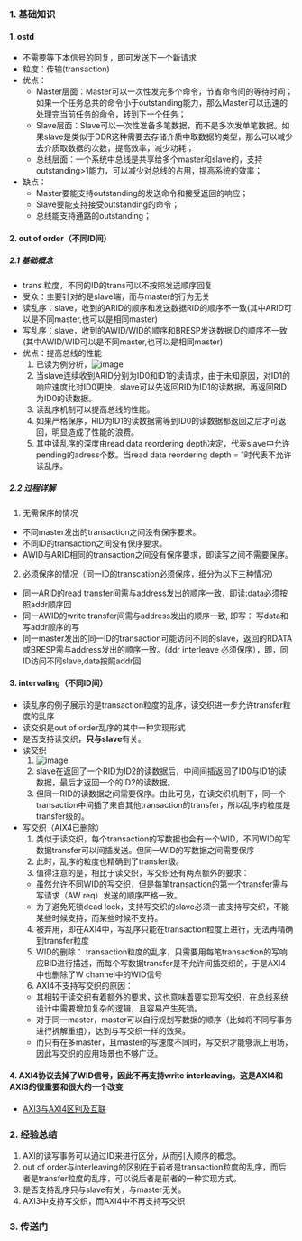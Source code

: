 ### 1. 基础知识
#### 1. ostd
- 不需要等下本信号的回复，即可发送下一个新请求
- 粒度：传输(transaction)
- 优点：
  - Master层面：Master可以一次性发完多个命令，节省命令间的等待时间；如果一个任务总共的命令小于outstanding能力，那么Master可以迅速的处理完当前任务的命令，转到下一个任务；
  - Slave层面：Slave可以一次性准备多笔数据，而不是多次发单笔数据。如果slave是类似于DDR这种需要去存储介质中取数据的类型，那么可以减少去介质取数据的次数，提高效率，减少功耗；
  - 总线层面：一个系统中总线是共享给多个master和slave的，支持outstanding>1能力，可以减少对总线的占用，提高系统的效率；
- 缺点：
  - Master要能支持outstanding的发送命令和接受返回的响应；
  - Slave要能支持接受outstanding的命令；
  - 总线能支持通路的outstanding；


#### 2. out of order（不同ID间）
##### 2.1 基础概念
- trans 粒度，不同的ID的trans可以不按照发送顺序回复
- 受众：主要针对的是slave端，而与master的行为无关
- 读乱序：slave，收到的ARID的顺序和发送数据RID的顺序不一致(其中ARID可以是不同master,也可以是相同master)
- 写乱序：slave，收到的AWID/WID的顺序和BRESP发送数据ID的顺序不一致(其中AWID/WID可以是不同master,也可以是相同master)
- 优点：提高总线的性能
   1. 已读为例分析，![image](https://github.com/user-attachments/assets/6ae70ab2-36db-48a2-9db4-5337691b690f)
   2. 当slave连续收到ARID分别为ID0和ID1的读请求，由于未知原因，对ID1的响应速度比对ID0更快，slave可以先返回RID为ID1的读数据，再返回RID为ID0的读数据。
   3. 读乱序机制可以提高总线的性能。
   4. 如果严格保序，RID为ID1的读数据需等到ID0的读数据都返回之后才可返回，明显造成了性能的浪费。
   5. 其中读乱序的深度由read data reordering depth决定，代表slave中允许pending的adress个数。当read data reordering depth = 1时代表不允许读乱序。

##### 2.2 过程详解
1. 无需保序的情况
  - 不同master发出的transaction之间没有保序要求。
  - 不同ID的transaction之间没有保序要求。
  - AWID与ARID相同的transaction之间没有保序要求，即读写之间不需要保序。
2. 必须保序的情况（同一ID的transcation必须保序，细分为以下三种情况）  
  - 同一ARID的read transfer间需与address发出的顺序一致，即读:data必须按照addr顺序回
  - 同一AWID的write transfer间需与address发出的顺序一致, 即写： 写data和写addr顺序的写
  - 同一master发出的同一ID的transaction可能访问不同的slave，返回的RDATA或BRESP需与address发出的顺序一致。(ddr interleave 必须保序），即，同ID访问不同slave,data按照addr回



#### 3. intervaling（不同ID间）
- 读乱序的例子展示的是transaction粒度的乱序，读交织进一步允许transfer粒度的乱序
- 读交织是out of order乱序的其中一种实现形式
- 是否支持读交织，**只与slave**有关。
- 读交织
  1.  ![image](https://github.com/user-attachments/assets/74954fe8-1ffd-4a05-a4b4-c7ccc8b66da0)
  2.  slave在返回了一个RID为ID2的读数据后，中间间插返回了ID0与ID1的读数据，最后才返回一个的ID2的读数据。
  3.  但同一RID的读数据之间需要保序。由此可见，在读交织机制下，同一个transaction中间插了来自其他transaction的transfer，所以乱序的粒度是transfer级的。
- 写交织（AIX4已删除）
  1. 类似于读交织，每个transaction的写数据也会有一个WID，不同WID的写数据transfer可以间插发送。但同一WID的写数据之间需要保序
  2. 此时，乱序的粒度也精确到了transfer级。
  3. 值得注意的是，相比于读交织，写交织还有两点额外的要求：
    - 虽然允许不同WID的写交织，但是每笔transaction的第一个transfer需与写请求（AW req）发送的顺序严格一致。
    - 为了避免死锁dead lock，支持写交织的slave必须一直支持写交织，不能某些时候支持，而某些时候不支持。
  4. 被弃用，即在AXI4中，写乱序只能在transaction粒度上进行，无法再精确到transfer粒度
  5. WID的删除：
    transaction粒度的乱序，只需要用每笔transaction的写响应BID进行描述，而每个写数据transfer是不允许间插交织的，于是AXI4中也删除了W channel中的WID信号
  6. AXI4不支持写交织的原因：
   - 其相较于读交织有着额外的要求，这也意味着要实现写交织，在总线系统设计中需要增加复杂的逻辑，且容易产生死锁。
   - 对于同一master，master可以自行规划写数据的顺序（比如将不同写事务进行拆解重组），达到与写交织一样的效果。
   - 而只有在多master，且master的写速度不同时，写交织才能够派上用场，因此写交织的应用场景也不够广泛。

#### 4. AXI4协议去掉了WID信号，因此不再支持write interleaving。这是AXI4和AXI3的很重要和很大的一个改变
- [AXI3与AXI4区别及互联](https://zhuanlan.zhihu.com/p/193006656#:~:text=AXI4%E5%8D%8F%E8%AE%AE%E5%8E%BB%E6%8E%89%E4%BA%86WID%E4%BF%A1%E5%8F%B7%EF%BC%8C%E5%9B%A0%E6%AD%A4%E4%B8%8D%E5%86%8D%E6%94%AF%E6%8C%81write%20interleaving%E3%80%82%20%E8%BF%99%E6%98%AFAXI4%E5%92%8CAXI3%E7%9A%84%E5%BE%88%E9%87%8D%E8%A6%81%E5%92%8C%E5%BE%88%E5%A4%A7%E7%9A%84%E4%B8%80%E4%B8%AA%E6%94%B9%E5%8F%98%E3%80%82,Write%20interleaving%E7%9A%84%E5%8E%BB%E9%99%A4%E4%BD%BF%E5%BE%97%E5%9C%A8WID%E4%BF%A1%E5%8F%B7%E4%B8%8A%E4%BC%A0%E9%80%92%E7%9A%84%E4%BF%A1%E6%81%AF%E6%98%AF%E5%A4%9A%E4%BD%99%E7%9A%84%E3%80%82%20%E6%89%80%E6%9C%89%E5%86%99%E5%85%A5%E6%95%B0%E6%8D%AE%E5%BF%85%E9%A1%BB%E4%B8%8E%E7%9B%B8%E5%85%B3%E7%9A%84%E5%86%99%E5%85%A5%E5%9C%B0%E5%9D%80%E9%A1%BA%E5%BA%8F%E7%9B%B8%E5%90%8C%EF%BC%8C%E4%BB%BB%E4%BD%95%E9%9C%80%E8%A6%81WID%E4%BF%A1%E6%81%AF%E9%83%BD%E5%8F%AF%E4%BB%A5%E4%BB%8E%E5%86%99%E5%85%A5%E5%9C%B0%E5%9D%80%E9%80%9A%E9%81%93%E4%BF%A1%E5%8F%B7AWID%E4%B8%AD%E8%8E%B7%E5%BE%97%E8%BF%99%E4%BA%9B%E4%BF%A1%E6%81%AF%E3%80%82)
### 2. 经验总结
1. AXI的读写事务可以通过ID来进行区分，从而引入顺序的概念。
2. out of order与interleaving的区别在于前者是transaction粒度的乱序，而后者是transfer粒度的乱序，可以说后者是前者的一种实现方式。
3. 是否支持乱序只与slave有关，与master无关。
4. AXI3中支持写交织，而AXI4中不再支持写交织

### 3. 传送门
